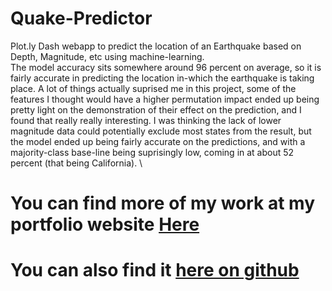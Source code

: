 # Quake-Predictor
Plot.ly Dash webapp to predict the location of an Earthquake based on Depth, Magnitude, etc using machine-learning. \
The model accuracy sits somewhere around 96 percent on average, so it is fairly accurate in predicting the location in-which the earthquake is taking place. A lot of things actually suprised me in this project, some of the features I thought would have a higher permutation impact ended up being pretty light on the demonstration of their effect on the prediction, and I found that really really interesting. I was thinking the lack of lower magnitude data could potentially exclude most states from the result, but the model ended up being fairly accurate on the predictions, and with a majority-class base-line being suprisingly low, coming in at about 52 percent (that being California). \
# You can find more of my work at my portfolio website [Here](http://www.emmettboudreau.com)
# You can also find it [here on github](http://github.com/emmettgb)
